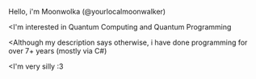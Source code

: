 Hello, i'm Moonwolka (@yourlocalmoonwalker)

<I'm interested in Quantum Computing and Quantum Programming


<Although my description says otherwise, i have done programming for over 7+ years (mostly via C#)


<I'm very silly :3
